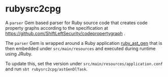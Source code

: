 # rubysrc2cpg

A `parser` Gem based parser for Ruby source code that creates code property graphs according to the specification at https://github.com/ShiftLeftSecurity/codepropertygraph .

The `parser` Gem is wrapped around a Ruby application [ruby_ast_gen](https://github.com/joernio/ruby_ast_gen) that is
then embedded under `src/main/resources` and executed during runtime using JRuby.

To update this, set the version under `src/main/resources/application.conf` and run `sbt rubysrc2cpg/astGenDlTask`.